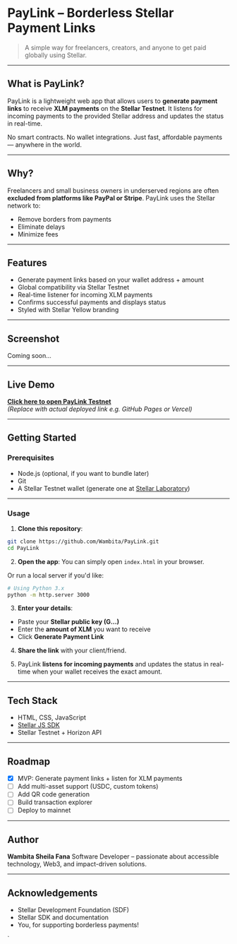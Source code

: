 # PayLink – Borderless Stellar Payment Links

> A simple way for freelancers, creators, and anyone to get paid globally using Stellar.

---

##  What is PayLink?

PayLink is a lightweight web app that allows users to **generate payment links** to receive **XLM payments** on the **Stellar Testnet**. It listens for incoming payments to the provided Stellar address and updates the status in real-time.

No smart contracts. No wallet integrations. Just fast, affordable payments — anywhere in the world.

---

## Why?

Freelancers and small business owners in underserved regions are often **excluded from platforms like PayPal or Stripe**. PayLink uses the Stellar network to:
- Remove borders from payments
- Eliminate delays 
- Minimize fees 

---

## Features

- Generate payment links based on your wallet address + amount
- Global compatibility via Stellar Testnet
- Real-time listener for incoming XLM payments
- Confirms successful payments and displays status
- Styled with Stellar Yellow branding

---

## Screenshot

Coming soon...

---

##  Live Demo

**[Click here to open PayLink Testnet](https://your-deployment-link.vercel.app)**  
_(Replace with actual deployed link e.g. GitHub Pages or Vercel)_

---

##  Getting Started

###  Prerequisites
- Node.js (optional, if you want to bundle later)
- Git
- A Stellar Testnet wallet (generate one at [Stellar Laboratory](https://laboratory.stellar.org/#account-creator?network=test))

---

###  Usage

1. **Clone this repository**:
```bash
git clone https://github.com/Wambita/PayLink.git
cd PayLink
````

2. **Open the app**:
   You can simply open `index.html` in your browser.

Or run a local server if you'd like:

```bash
# Using Python 3.x
python -m http.server 3000
```

3. **Enter your details**:

* Paste your **Stellar public key (G...)**
* Enter the **amount of XLM** you want to receive
* Click **Generate Payment Link**

4. **Share the link** with your client/friend.

5. PayLink **listens for incoming payments** and updates the status in real-time when your wallet receives the exact amount.

---

## Tech Stack

* HTML, CSS, JavaScript
* [Stellar JS SDK](https://github.com/stellar/js-stellar-sdk)
* Stellar Testnet + Horizon API

---

##  Roadmap

* [x] MVP: Generate payment links + listen for XLM payments
* [ ] Add multi-asset support (USDC, custom tokens)
* [ ] Add QR code generation
* [ ] Build transaction explorer
* [ ] Deploy to mainnet

---

##  Author

**Wambita Sheila Fana**
Software Developer – passionate about accessible technology, Web3, and impact-driven solutions.

---


##  Acknowledgements

* Stellar Development Foundation (SDF)
* Stellar SDK and documentation
* You, for supporting borderless payments!

`
